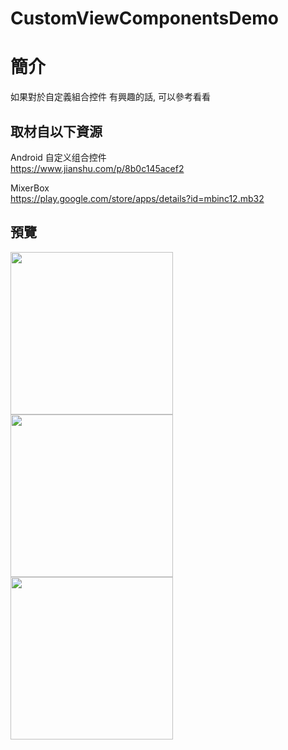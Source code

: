 # CustomViewComponentsDemo

簡介
==================================
如果對於自定義組合控件 有興趣的話, 可以參考看看                                   

取材自以下資源
--------
Android 自定义组合控件                                 
https://www.jianshu.com/p/8b0c145acef2

MixerBox                                                                  
https://play.google.com/store/apps/details?id=mbinc12.mb32
                          
預覽
--------
<p align="left">
  <img src="https://i.imgur.com/6OEZHtd.png" width="260"/>
  <img src="https://i.imgur.com/292rxrq.png" width="260"/>
  <img src="https://i.imgur.com/8VUCxLL.png" width="260"/>
</p> 

